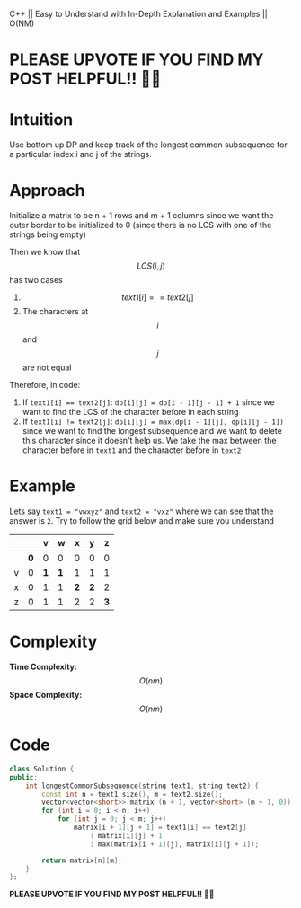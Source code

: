C++ || Easy to Understand with In-Depth Explanation and Examples || O(NM)

# PLEASE UPVOTE IF YOU FIND MY POST HELPFUL!! 🥺😁

# Intuition

Use bottom up DP and keep track of the longest common subsequence for a particular index i and j of the strings. 

# Approach

Initialize a matrix to be n + 1 rows and m + 1 columns since we want the outer border to be initialized to 0 (since there is no LCS with one of the strings being empty)

Then we know that $$LCS(i,j)$$ has two cases

1. $$text1[i] == text2[j]$$
2. The characters at $$i$$ and $$j$$ are not equal

Therefore, in code:

1. If `text1[i] == text2[j]`:
`dp[i][j] = dp[i - 1][j - 1] + 1` since we want to find the LCS of the character before in each string
2. If `text1[i] != text2[j]`:
`dp[i][j] = max(dp[i - 1][j], dp[i][j - 1])` since we want to find the longest subsequence and we want to delete this character since it doesn't help us. We take the max between the character before in `text1` and the character before in `text2`

# Example

Lets say `text1 = "vwxyz"` and `text2 = "vxz"` where we can see that the answer is `2`. Try to follow the grid below and make sure you understand

| | |v|w|x|y|z|
|---|---|---|---|---|---|---|
| |**0**|0|0|0|0|0|
|v|0|**1**|**1**|1|1|1|
|x|0|1|1|**2**|**2**|2|
|z|0|1|1|2|2|**3**|

# Complexity

**Time Complexity:** $$O(nm)$$
**Space Complexity:** $$O(nm)$$

# Code

```c++
class Solution {
public:
    int longestCommonSubsequence(string text1, string text2) {
        const int n = text1.size(), m = text2.size();
        vector<vector<short>> matrix (n + 1, vector<short> (m + 1, 0));
        for (int i = 0; i < n; i++)
            for (int j = 0; j < m; j++)
                matrix[i + 1][j + 1] = text1[i] == text2[j] 
                    ? matrix[i][j] + 1 
                    : max(matrix[i + 1][j], matrix[i][j + 1]);

        return matrix[n][m];
    }
};
```

**PLEASE UPVOTE IF YOU FIND MY POST HELPFUL!! 🥺😁**